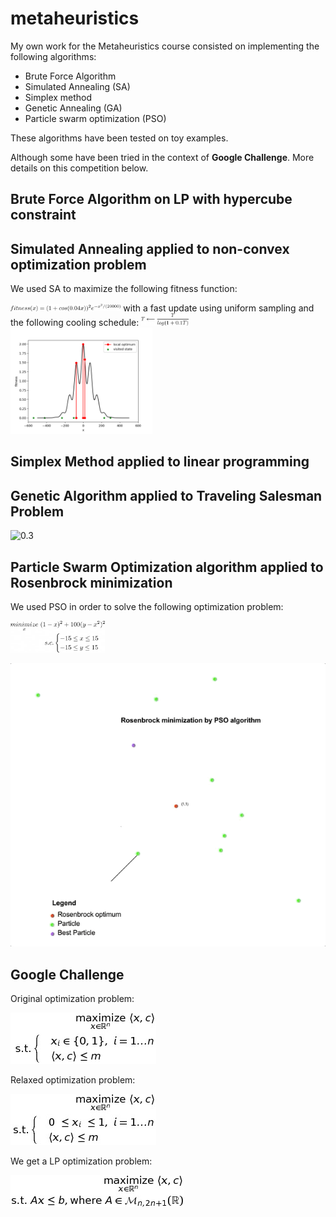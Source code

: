 # metaheuristics

My own work for the Metaheuristics course consisted on implementing the following algorithms:
* Brute Force Algorithm
* Simulated Annealing (SA)
* Simplex method
* Genetic Annealing (GA)
* Particle swarm optimization (PSO)

These algorithms have been tested on toy examples. 

Although some have been tried in the context of <strong>Google Challenge</strong>. More details on this competition below.

## Brute Force Algorithm on LP with hypercube constraint

## Simulated Annealing applied to non-convex optimization problem

We used SA to maximize the following fitness function:

<img src="sa_fitness.png" width="35%">
with a fast update using uniform sampling and the following cooling schedule:
<img src="sa_cooling.png" width="15%">

<img src="sa.png" width="45%">

## Simplex Method applied to linear programming

## Genetic Algorithm applied to Traveling Salesman Problem

![0.3](ga_tsp.gif)

## Particle Swarm Optimization algorithm applied to Rosenbrock minimization

We used PSO in order to solve the following optimization problem:

<img src="pso_eq.png" width="30%">

![0.3](pso_rosen.gif)

## Google Challenge

Original optimization problem:

![0.3](google_challenge_eq.jpg)

Relaxed optimization problem: 

![0.3](google_challenge_relax_eq.jpg)

We get a LP optimization problem: 

![0.3](google_challenge_can_eq.jpeg)
